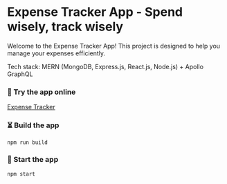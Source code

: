 # Expense Tracker App - Spend wisely, track wisely

Welcome to the Expense Tracker App! This project is designed to help you manage your expenses efficiently.

Tech stack: MERN (MongoDB, Express.js, React.js, Node.js) + Apollo GraphQL


### 🌟 Try the app online 

[Expense Tracker](https://expense-tracker-aywy.onrender.com/) 

### ⏳ Build the app 

```shell
npm run build
```

### 🚀 Start the app 

```shell
npm start
```